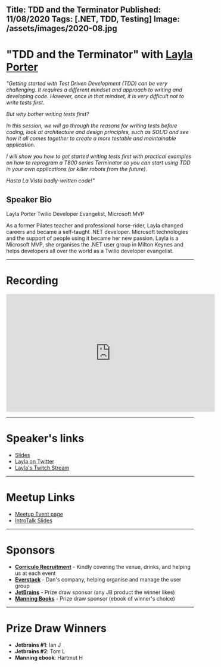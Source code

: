 Title: TDD and the Terminator
Published: 11/08/2020
Tags: [.NET, TDD, Testing]
Image: /assets/images/2020-08.jpg
---

# "TDD and the Terminator" with [Layla Porter](https://twitter.com/LaylaCodesIt)

_"Getting started with Test Driven Development (TDD) can be very challenging. It requires a different mindset and approach to writing and developing code. However, once in that mindset, it is very difficult not to write tests first._

_But why bother writing tests first?_

_In this session, we will go through the reasons for writing tests before coding, look at architecture and design principles, such as SOLID and see how it all comes together to create a more testable and maintainable application._

_I will show you how to get started writing tests first with practical examples on how to reprogram a T800 series Terminator so you can start using TDD in your own applications (or killer robots from the future)._

_Hasta La Vista badly-written code!"_

## Speaker Bio

Layla Porter
Twilio Developer Evangelist, Microsoft MVP

As a former Pilates teacher and professional horse-rider, Layla changed careers and became a self-taught .NET developer. Microsoft technologies and the support of people using it became her new passion. Layla is a Microsoft MVP, she organises the .NET user group in Milton Keynes and helps developers all over the world as a Twilio developer evangelist.

---

# Recording

<iframe width="560" height="315" src="https://www.youtube.com/embed/eo5HalT_X5A" frameborder="0" allow="accelerometer; autoplay; encrypted-media; gyroscope; picture-in-picture" allowfullscreen></iframe>

---

# Speaker's links

* [Slides](https://speakerdeck.com/laylacodesit/tdd-and-the-terminator-f314a5bd-3d02-4870-b3d1-034e714b076b)
* [Layla on Twitter](https://twitter.com/LaylaCodesIt)
* [Layla's Twitch Stream](https://www.twitch.tv/laylacodesit)

---

# Meetup Links

* [Meetup Event page](https://www.meetup.com/dotnetoxford/events/270887803/)
* [IntroTalk Slides](https://www.dropbox.com/s/jqxmpjzkvv0dn31/2020-07-TDDAndTheTerminator.pdf?dl=0)

---

# Sponsors

* **[Corriculo Recruitment](https://corriculo.co.uk)** - Kindly covering the venue, drinks, and helping us at each event
* **[Everstack](https://www.everstack.com)** - Dan's company, helping organise and manage the user group
* **[JetBrains](https://www.jetbrains.com/)** - Prize draw sponsor (any JB product the winner likes)
* **[Manning Books](https://www.manning.com)** - Prize draw sponsor (ebook of winner's choice)

---

# Prize Draw Winners

* **Jetbrains #1**: Ian J
* **Jetbrains #2**: Tom L
* **Manning ebook**: Hartmut H
